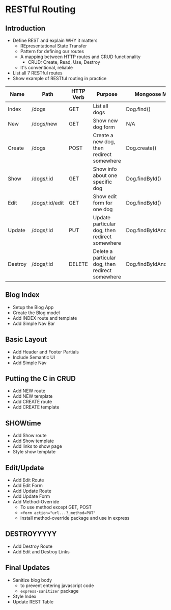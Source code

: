 # RESTful Routing

## Introduction
* Define REST and explain WHY it matters
	* REpresentational State Transfer
	* Pattern for defining our routes
	* A mapping between HTTP routes and CRUD functionality
		* CRUD: Create, Read, Use, Destroy
	* It's conventional, reliable
* List all 7 RESTful routes
* Show example of RESTful routing in practice

|Name|Path|HTTP Verb|Purpose|Mongoose Method|
|--- |--- |--- |--- |--- |
|Index|/dogs|GET|List all dogs|Dog.find()|
|New|/dogs/new|GET|Show new dog form|N/A|
|Create|/dogs|POST|Create a new dog, then redirect somewhere|Dog.create()|
|Show|/dogs/:id|GET|Show info about one specific dog|Dog.findById()|
|Edit|/dogs/:id/edit|GET|Show edit form for one dog|Dog.findById()|
|Update|/dogs/:id|PUT|Update particular dog, then redirect somewhere|Dog.findByIdAndUpdate()|
|Destroy|/dogs/:id|DELETE|Delete a particular dog, then redirect somewhere|Dog.findByIdAndRemove()|


## Blog Index
* Setup the Blog App
* Create the Blog model
* Add INDEX route and template
* Add Simple Nav Bar

## Basic Layout
* Add Header and Footer Partials
* Include Semantic UI
* Add Simple Nav

## Putting the C in CRUD
* Add NEW route
* Add NEW template
* Add CREATE route
* Add CREATE template

## SHOWtime
* Add Show route
* Add Show template
* Add links to show page
* Style show template

## Edit/Update
* Add Edit Route
* Add Edit Form
* Add Update Route
* Add Update Form
* Add Method-Override
	* To use method except GET, POST
	* `<form action="url...?_method=PUT"`
	* install method-override package and use in express
	
## DESTROYYYYY
* Add Destroy Route
* Add Edit and Destroy Links

## Final Updates
* Sanitize blog body
	* to prevent entering javascript code
	* `express-sanitizer` package
* Style Index
* Update REST Table